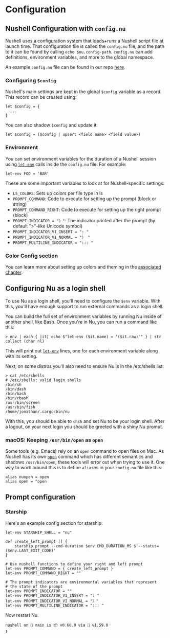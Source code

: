 # Configuration

## Nushell Configuration with `config.nu`

Nushell uses a configuration system that loads+runs a Nushell script file at launch time. That configuration file is called the `config.nu` file, and the path to it can be found by calling `echo $nu.config-path`. `config.nu` can add definitions, environment variables, and more to the global namespace.

An example `config.nu` file can be found in our repo [here](https://github.com/nushell/nushell/blob/main/docs/sample_config/default_config.nu).

### Configuring `$config`

Nushell's main settings are kept in the global `$config` variable as a record. This record can be created using:

```
let $config = {
  ...
}
```

You can also shadow `$config` and update it:

```
let $config = ($config | upsert <field name> <field value>)
```

### Environment

You can set environment variables for the duration of a Nushell session using [`let-env`](commands/let-env.html) calls inside the `config.nu` file. For example:

```
let-env FOO = 'BAR'
```

These are some important variables to look at for Nushell-specific settings:

- `LS_COLORS`: Sets up colors per file type in ls
- `PROMPT_COMMAND`: Code to execute for setting up the prompt (block or string)
- `PROMPT_COMMAND_RIGHT`: Code to execute for setting up the right prompt (block)
- `PROMPT_INDICATOR = "〉"`: The indicator printed after the prompt (by default ">"-like Unicode symbol)
- `PROMPT_INDICATOR_VI_INSERT = ": "`
- `PROMPT_INDICATOR_VI_NORMAL = "〉 "`
- `PROMPT_MULTILINE_INDICATOR = "::: "`

### Color Config section

You can learn more about setting up colors and theming in the [associated chapter](https://github.com/nushell/nushell/blob/main/docs/How_To_Coloring_and_Theming.md).

## Configuring Nu as a login shell

To use Nu as a login shell, you'll need to configure the `$env` variable. With this, you'll have enough support to run external commands as a login shell.

You can build the full set of environment variables by running Nu inside of another shell, like Bash. Once you're in Nu, you can run a command like this:

```
> env | each { |it| echo $"let-env ($it.name) = '($it.raw)'" } | str collect (char nl)
```

This will print out [`let-env`](commands/let-env.html) lines, one for each environment variable along with its setting.

Next, on some distros you'll also need to ensure Nu is in the /etc/shells list:

```
> cat /etc/shells
# /etc/shells: valid login shells
/bin/sh
/bin/dash
/bin/bash
/bin/rbash
/usr/bin/screen
/usr/bin/fish
/home/jonathan/.cargo/bin/nu
```

With this, you should be able to `chsh` and set Nu to be your login shell. After a logout, on your next login you should be greeted with a shiny Nu prompt.

### macOS: Keeping `/usr/bin/open` as `open`

Some tools (e.g. Emacs) rely on an `open` command to open files on Mac.
As Nushell has its own [`open`](commands/open.md) command which has different semantics and shadows `/usr/bin/open`, these tools will error out when trying to use it.
One way to work around this is to define `alias`es in your `config.nu` file like this:

```
alias nuopen = open
alias open = ^open
```

## Prompt configuration

### Starship

Here's an example config section for starship:

```
let-env STARSHIP_SHELL = "nu"

def create_left_prompt [] {
    starship prompt --cmd-duration $env.CMD_DURATION_MS $'--status=($env.LAST_EXIT_CODE)'
}

# Use nushell functions to define your right and left prompt
let-env PROMPT_COMMAND = { create_left_prompt }
let-env PROMPT_COMMAND_RIGHT = ""

# The prompt indicators are environmental variables that represent
# the state of the prompt
let-env PROMPT_INDICATOR = ""
let-env PROMPT_INDICATOR_VI_INSERT = ": "
let-env PROMPT_INDICATOR_VI_NORMAL = "〉"
let-env PROMPT_MULTILINE_INDICATOR = "::: "
```

Now restart Nu.

```
nushell on 📙 main is 📦 v0.60.0 via 🦀 v1.59.0
❯
```

